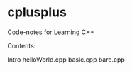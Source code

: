 # cplusplus
Code-notes for Learning C++

Contents:

  Intro
    helloWorld.cpp
    basic.cpp
    bare.cpp
